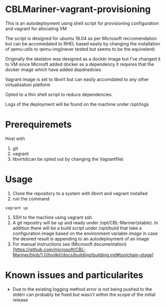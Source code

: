 # CBLMariner-vagrant-provisioning
This is an autodeployment using shell script for provisioning configuration and vagrant for allocating VM

The script is designed for ubuntu 18.04 as per Microsoft reccomendation but can be accomedated to RHEL based easily by changing the installation of qemu-utils to qemu-img(never tested but seems to be the equivelent)

Originally the skelaton was designed as a docker image but I've changed it to VM since Microsft added docker as a dependency it requires that the docker image which have added depdnedcies

Vagrant image is set to libvirt but can easily accomdated to any other virtualisation platform

Opted to a thin shell script to reduce dependencies.

Logs of the deployment will be found on the machine under /opt/logs

# Prerequiremets
Host with
1. git
1. vagrant
1. libvirtd(can be opted out by changing the Vagrantfile)


# Usage

1. Clone the repository to a system with libvirt and vagrant installed
1. run the command
```
vagrant up
```
1. SSH to the machine using vagrant ssh.
1. A git repositry will be up and ready under /opt/CBL-Mariner(stable). In addition there will be a build script under /opt/build that take a configuration image based on the environment variable *image* in case the desired result is appending to an autodeployment of an image
1. For manual instructions see (Microsoft documentation)[https://github.com/microsoft/CBL-Mariner/blob/1.0/toolkit/docs/building/building.md#toolchain-stage]

# Known issues and particularites
* Due to the existing logging method error is not being pushed to the stderr can probably be fixed but wasn't within the scope of the initial release
